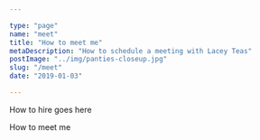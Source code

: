 ```yaml
---

type: "page"
name: "meet"
title: "How to meet me"
metaDescription: "How to schedule a meeting with Lacey Teas"
postImage: "../img/panties-closeup.jpg"
slug: "/meet"
date: "2019-01-03"

---
```


How to hire goes here

How to meet me